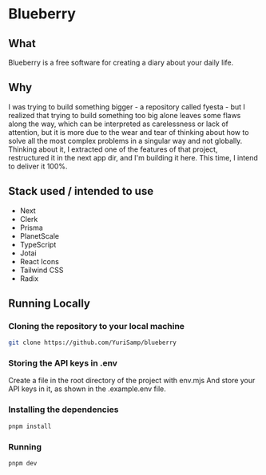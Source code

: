 # Blueberry

## What

Blueberry is a free software for creating a diary about your daily life.

## Why

I was trying to build something bigger - a repository called fyesta - but I realized that trying to build something too big alone leaves some flaws along the way, which can be interpreted as carelessness or lack of attention, but it is more due to the wear and tear of thinking about how to solve all the most complex problems in a singular way and not globally. Thinking about it, I extracted one of the features of that project, restructured it in the next app dir, and I'm building it here. This time, I intend to deliver it 100%.

## Stack used / intended to use

- Next
- Clerk
- Prisma
- PlanetScale
- TypeScript
- Jotai
- React Icons
- Tailwind CSS
- Radix

## Running Locally

### Cloning the repository to your local machine

```bash
git clone https://github.com/YuriSamp/blueberry
```

### Storing the API keys in .env

Create a file in the root directory of the project with env.mjs And store your API keys in it, as shown in the .example.env file.

### Installing the dependencies

```bash
pnpm install
```

### Running

```bash
pnpm dev
```
